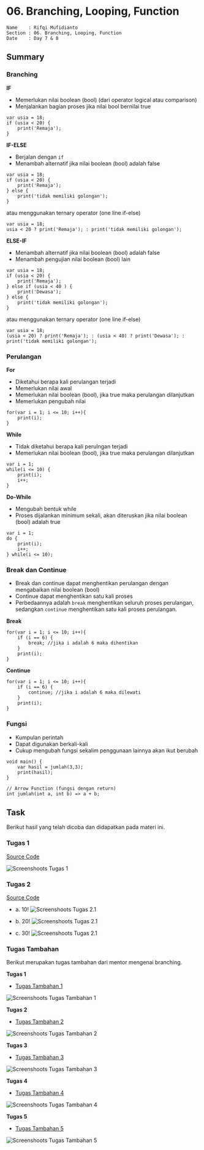 # 06. Branching, Looping, Function

```
Name    : Rifqi Mufidianto 
Section : 06. Branching, Looping, Function
Date    : Day 7 & 8
``` 

## Summary
### Branching
**IF**
- Memerlukan nilai boolean (bool) (dari operator logical atau comparison)
- Menjalankan bagian proses jika nilai bool bernilai true
```
var usia = 18;
if (usia < 20) {
    print('Remaja');
}
```
**IF-ELSE**
- Berjalan dengan `if`
- Menambah alternatif jika nilai boolean (bool) adalah false
```
var usia = 18;
if (usia < 20) {
    print('Remaja');
} else {
    print('tidak memiliki golongan');
}
```
atau menggunakan ternary operator (one line if-else)
```
var usia = 18;
usia < 20 ? print('Remaja'); : print('tidak memiliki golongan');
```
**ELSE-IF**
- Menambah alternatif jika nilai boolean (bool) adalah false
- Menambah pengujian nilai boolean (bool) lain
```
var usia = 18;
if (usia < 20) {
    print('Remaja');
} else if (usia < 40 ) {
    print('Dewasa');
} else {
    print('tidak memiliki golongan');
}
```
atau menggunakan ternary operator (one line if-else)
```
var usia = 18;
(usia < 20) ? print('Remaja'); : (usia < 40) ? print('Dewasa'); : print('tidak memiliki golongan');
```
### Perulangan
**For**
- Diketahui berapa kali perulangan terjadi
- Memerlukan nilai awal
- Memerlukan nilai boolean (bool), jika true maka perulangan dilanjutkan
- Memerlukan pengubah nilai
```
for(var i = 1; i <= 10; i++){
    print(i);
}
```
**While**
- Tidak diketahui berapa kali perulngan terjadi
- Memerlukan nilai boolean (bool), jika true maka perulangan dilanjutkan
```
var i = 1;
while(i <= 10) {
    print(i);
    i++;
}
```
**Do-While**
- Mengubah bentuk while
- Proses dijalankan minimum sekali, akan diteruskan jika nilai boolean (bool) adalah true
```
var i = 1;
do {
    print(i);
    i++;
} while(i <= 10);
```
### Break dan Continue
- Break dan continue dapat menghentikan perulangan dengan mengabaikan nilai boolean (bool)
- Continue dapat menghentikan satu kali proses
- Perbedaannya adalah `break` menghentikan seluruh proses perulangan, sedangkan `continue` menghentikan satu kali proses perulangan.

**Break**
```
for(var i = 1; i <= 10; i++){
    if (i == 6) {
        break; //jika i adalah 6 maka dihentikan
    }
    print(i);
}
```
**Continue**
```
for(var i = 1; i <= 10; i++){
    if (i == 6) {
        continue; //jika i adalah 6 maka dilewati
    }
    print(i);
}
```
### Fungsi
- Kumpulan perintah
- Dapat digunakan berkali-kali
- Cukup mengubah fungsi sekalim penggunaan lainnya akan ikut berubah
```
void main() {
    var hasil = jumlah(3,3);
    print(hasil);
}

// Arrow Function (fungsi dengan return)
int jumlah(int a, int b) => a + b;
```
## Task
Berikut hasil yang telah dicoba dan didapatkan pada materi ini.

### Tugas 1
[Source Code](./praktikum/task_01.dart)

![Screenshoots Tugas 1](./screenshoots/tugas1.jpg)

### Tugas 2
[Source Code](./praktikum/task_02.dart)
- a. 10!
    ![Screenshoots Tugas 2.1](./screenshoots/tugas2.1.jpg)

- b. 20!
    ![Screenshoots Tugas 2.1](./screenshoots/tugas2.2.jpg)

- c. 30!
    ![Screenshoots Tugas 2.1](./screenshoots/tugas2.3.jpg)

### Tugas Tambahan
Berikut merupakan tugas tambahan dari mentor mengenai branching.

**Tugas 1**
- [Tugas Tambahan 1](./praktikum/tambahan/tugas_01.dart)

![Screenshoots Tugas Tambahan 1](./screenshoots/tugas_tambahan_1.jpg)

**Tugas 2**
- [Tugas Tambahan 2](./praktikum/tambahan/tugas_02.dart)

![Screenshoots Tugas Tambahan 2](./screenshoots/tugas_tambahan_2.jpg)

**Tugas 3**
- [Tugas Tambahan 3](./praktikum/tambahan/tugas_03.dart)

![Screenshoots Tugas Tambahan 3](./screenshoots/tugas_tambahan_3.jpg)

**Tugas 4**
- [Tugas Tambahan 4](./praktikum/tambahan/tugas_04.dart)

![Screenshoots Tugas Tambahan 4](./screenshoots/tugas_tambahan_4.jpg)

**Tugas 5**
- [Tugas Tambahan 5](./praktikum/tambahan/tugas_05.dart)

![Screenshoots Tugas Tambahan 5](./screenshoots/tugas_tambahan_5.jpg)